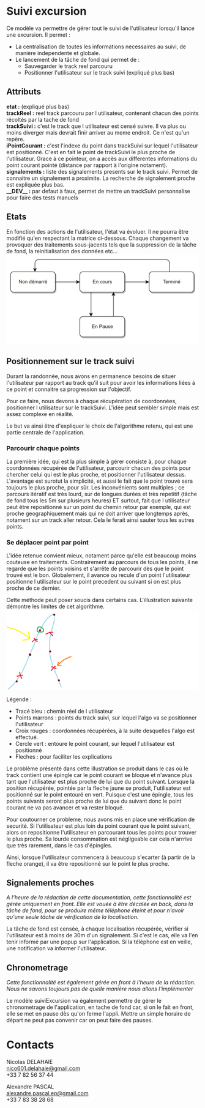 # Suivi excursion

Ce modèle va permettre de gérer tout le suivi de l'utilisateur lorsqu'il lance une excursion.
Il permet :

- La centralisation de toutes les informations necessaires au suivi, de manière independente et globale.
- Le lancement de la tâche de fond qui permet de :
  - Sauvegarder le track reel parcouru
  - Positionner l'utilisateur sur le track suivi (expliqué plus bas)

## Attributs

**etat :** (expliqué plus bas)  
**trackReel :** reel track parcouru par l utilisateur, contenant chacun des points récoltés par la tache de fond  
**trackSuivi :** c'est le track que l utilisateur est censé suivre. Il va plus ou moins diverger mais devrait finir arriver au meme endroit. Ce n'est qu'un repère.  
**iPointCourant :** c'est l'indexe du point dans trackSuivi sur lequel l'utilisateur est positionné. C'est en fait le point de trackSuivi le plus proche de l'utilisateur. Grace à ce pointeur, on a accès aux differentes informations du point courant pointé (distance par rapport à l'origine notament).
**signalements :** liste des signalements presents sur le track suivi. Permet de connaitre un signalement a proximite. La recherche de signalement proche est expliquée plus bas.  
**\_\_DEV\_\_ :** par defaut à faux, permet de mettre un trackSuivi personnalise pour faire des tests manuels

## Etats

En fonction des actions de l'utilisateur, l'état va évoluer. Il ne pourra être modifié qu'en respectant la matrice ci-dessous. Chaque changement va provoquer des traitements sous-jacents tels que la suppression de la tâche de fond, la reinitialisation des données etc...
![Etats](etats.png)

## Positionnement sur le track suivi

Durant la randonnée, nous avons en permanence besoins de situer l'utilisateur par rapport au track qu'il suit pour avoir les informations liées à ce point et connaitre sa progression sur l'objectif.

Pour ce faire, nous devons à chaque récupération de coordonnées, positionner l utilisateur sur le trackSuivi. L'idée peut sembler simple mais est assez complexe en réalité.

Le but va ainsi être d'expliquer le choix de l'algorithme retenu, qui est une partie centrale de l'application.

### Parcourir chaque points

La première idée, qui est la plus simple à gérer consiste à, pour chaque coordonnées récupérée de l'utilisateur, parcourir chacun des points pour chercher celui qui est le plus proche, et positionner l'utilisateur dessus. L'avantage est surotut la simplicité, et aussi le fait que le point trouvé sera toujours le plus proche, pour sûr. Les inconvénients sont multiples ; ce parcours itératif est très lourd, sur de longues durées et très repetitif (tâche de fond tous les 5m sur plusieurs heures) ET surtout, fait que l utilisateur peut être repositionné sur un point du chemin retour par exemple, qui est proche geographiquement mais qui ne doit arriver que longtemps après, notament sur un track aller retour. Cela le ferait ainsi sauter tous les autres points.

### Se déplacer point par point

L'idée retenue convient mieux, notament parce qu'elle est beaucoup moins couteuse en traitements. Contrairement au parcours de tous les points, il ne regarde que les points voisins et s'arrête de parcourir dès que le point trouvé est le bon. Globalement, il avance ou recule d'un point l'utilisateur
positionne l utilisateur sur le point precedent ou suivant si on est plus proche de ce dernier.

Cette méthode peut poser soucis dans certains cas. L'illustration suivante démontre les limites de cet algorithme.
![Etats](exemple_utilisateur_perdu.png)

Légende :

- Tracé bleu : chemin réel de l utilisateur
- Points marrons : points du track suivi, sur lequel l'algo va se positionner l'utilisateur
- Croix rouges : coordonnées récupérées, à la suite desquelles l'algo est effectué.
- Cercle vert : entoure le point courant, sur lequel l'utilisateur est positionné
- Fleches : pour faciliter les explications

Le problème présenté dans cette illustration se produit dans le cas où le track contient une épingle car le point courant se bloque et n'avance plus tant que l'utilisateur est plus proche de lui que du point suivant. Lorsque la position récupérée, pointée par la fleche jaune se produit, l'utilisateur est positionné sur le point entouré en vert. Puisque c'est une épingle, tous les points suivants seront plus proche de lui que du suivant donc le point courant ne va pas avancer et va rester bloqué.

Pour coutourner ce probleme, nous avons mis en place une vérification de securité. Si l'utilisateur est plus loin du point courant que le point suivant, alors on repositionne l'utilisateur en parcourant tous les points pour trouver le plus proche. Sa lourde consommation est négligeable car cela n'arrrive que très rarement, dans le cas d'épingles.

Ainsi, lorsque l'utilisateur commencera à beaucoup s'ecarter (à partir de la fleche orange), il va être repositionné sur le point le plus proche.

## Signalements proches

_A l'heure de la rédaction de cette documentation, cette fonctionnalité est gérée uniquement en front. Elle est vouée à être décalée en back, dans la tâche de fond, pour se produire même téléphone éteint et pour n'avoir qu'une seule tâche de vérification de la localisation._

La tâche de fond est censée, à chaque localisation récupérée, vérifier si l'utilisateur est à moins de 30m d'un signalement. Si c'est le cas, elle va l'en tenir informé par une popup sur l'application. Si la téléphone est en veille, une notification va informer l'utilisateur.

## Chronometrage

_Cette fonctionnalité est également gérée en front à l'heure de la rédaction. Nous ne savons toujours pas de quelle manière nous allons l'implémenter_

Le modèle suiviExcursion va également permettre de gérer le chronometrage de l'application, en tache de fond car, si on le fait en front, elle se met en pause dès qu'on ferme l'appli. Mettre un simple horaire de départ ne peut pas convenir car on peut faire des pauses.

# Contacts

Nicolas DELAHAIE  
<nico601.delahaie@gmail.com>  
+33 7 82 56 37 44

Alexandre PASCAL  
<alexandre.pascal.ep@gmail.com>  
+33 7 83 38 28 68
